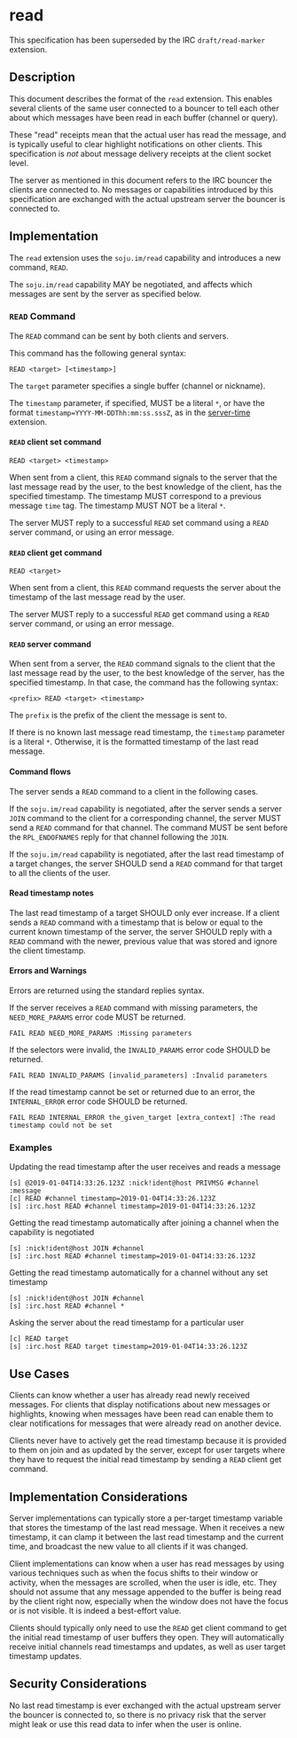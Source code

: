 # read

This specification has been superseded by the IRC `draft/read-marker` extension.

## Description

This document describes the format of the `read` extension. This enables several clients of the same user connected to a bouncer to tell each other about which messages have been read in each buffer (channel or query).

These "read" receipts mean that the actual user has read the message, and is typically useful to clear highlight notifications on other clients. This specification is *not* about message delivery receipts at the client socket level.

The server as mentioned in this document refers to the IRC bouncer the clients are connected to. No messages or capabilities introduced by this specification are exchanged with the actual upstream server the bouncer is connected to.

## Implementation

The `read` extension uses the `soju.im/read` capability and introduces a new command, `READ`.

The `soju.im/read` capability MAY be negotiated, and affects which messages are sent by the server as specified below.

### `READ` Command

The `READ` command can be sent by both clients and servers.

This command has the following general syntax:

    READ <target> [<timestamp>]

The `target` parameter specifies a single buffer (channel or nickname).

The `timestamp` parameter, if specified, MUST be a literal `*`, or have the format `timestamp=YYYY-MM-DDThh:mm:ss.sssZ`, as in the [server-time](https://github.com/ircv3/ircv3-specifications/blob/master/extensions/server-time-3.2.md) extension.

#### `READ` client set command

    READ <target> <timestamp>

When sent from a client, this `READ` command signals to the server that the last message read by the user, to the best knowledge of the client, has the specified timestamp. The timestamp MUST correspond to a previous message `time` tag. The timestamp MUST NOT be a literal `*`.

The server MUST reply to a successful `READ` set command using a `READ` server command, or using an error message.

#### `READ` client get command

    READ <target>

When sent from a client, this `READ` command requests the server about the timestamp of the last message read by the user.

The server MUST reply to a successful `READ` get command using a `READ` server command, or using an error message.

#### `READ` server command

When sent from a server, the `READ` command signals to the client that the last message read by the user, to the best knowledge of the server, has the specified timestamp. In that case, the command has the following syntax:

    <prefix> READ <target> <timestamp>

The `prefix` is the prefix of the client the message is sent to.

If there is no known last message read timestamp, the `timestamp` parameter is a literal `*`. Otherwise, it is the formatted timestamp of the last read message.

#### Command flows

The server sends a `READ` command to a client in the following cases.

If the `soju.im/read` capability is negotiated, after the server sends a server `JOIN` command to the client for a corresponding channel, the server MUST send a `READ` command for that channel. The command MUST be sent before the `RPL_ENDOFNAMES` reply for that channel following the `JOIN`.

If the `soju.im/read` capability is negotiated, after the last read timestamp of a target changes, the server SHOULD send a `READ` command for that target to all the clients of the user.

#### Read timestamp notes

The last read timestamp of a target SHOULD only ever increase. If a client sends a `READ` command with a timestamp that is below or equal to the current known timestamp of the server, the server SHOULD reply with a `READ` command with the newer, previous value that was stored and ignore the client timestamp.

#### Errors and Warnings

Errors are returned using the standard replies syntax.

If the server receives a `READ` command with missing parameters, the `NEED_MORE_PARAMS` error code MUST be returned.

    FAIL READ NEED_MORE_PARAMS :Missing parameters

If the selectors were invalid, the `INVALID_PARAMS` error code SHOULD be returned.

    FAIL READ INVALID_PARAMS [invalid_parameters] :Invalid parameters

If the read timestamp cannot be set or returned due to an error, the `INTERNAL_ERROR` error code SHOULD be returned.

    FAIL READ INTERNAL_ERROR the_given_target [extra_context] :The read timestamp could not be set

### Examples

Updating the read timestamp after the user receives and reads a message
~~~~
[s] @2019-01-04T14:33:26.123Z :nick!ident@host PRIVMSG #channel :message
[c] READ #channel timestamp=2019-01-04T14:33:26.123Z
[s] :irc.host READ #channel timestamp=2019-01-04T14:33:26.123Z
~~~~

Getting the read timestamp automatically after joining a channel when the capability is negotiated
~~~~
[s] :nick!ident@host JOIN #channel
[s] :irc.host READ #channel timestamp=2019-01-04T14:33:26.123Z
~~~~

Getting the read timestamp automatically for a channel without any set timestamp
~~~~
[s] :nick!ident@host JOIN #channel
[s] :irc.host READ #channel *
~~~~

Asking the server about the read timestamp for a particular user
~~~~
[c] READ target
[s] :irc.host READ target timestamp=2019-01-04T14:33:26.123Z
~~~~

## Use Cases

Clients can know whether a user has already read newly received messages. For clients that display notifications about new messages or highlights, knowing when messages have been read can enable them to clear notifications for messages that were already read on another device.

Clients never have to actively get the read timestamp because it is provided to them on join and as updated by the server, except for user targets where they have to request the initial read timestamp by sending a `READ` client get command.

## Implementation Considerations

Server implementations can typically store a per-target timestamp variable that stores the timestamp of the last read message. When it receives a new timestamp, it can clamp it between the last read timestamp and the current time, and broadcast the new value to all clients if it was changed.

Client implementations can know when a user has read messages by using various techniques such as when the focus shifts to their window or activity, when the messages are scrolled, when the user is idle, etc. They should not assume that any message appended to the buffer is being read by the client right now, especially when the window does not have the focus or is not visible. It is indeed a best-effort value.

Clients should typically only need to use the `READ` get client command to get the initial read timestamp of user buffers they open. They will automatically receive initial channels read timestamps and updates, as well as user target timestamp updates.

## Security Considerations

No last read timestamp is ever exchanged with the actual upstream server the bouncer is connected to, so there is no privacy risk that the server might leak or use this read data to infer when the user is online.
